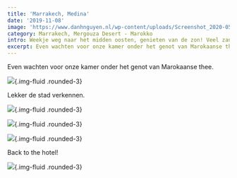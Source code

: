 ```yaml
---
title: 'Marrakech, Medina'
date: '2019-11-08'
image: 'https://www.danhnguyen.nl/wp-content/uploads/Screenshot_2020-05-25_at_16.36.40.e9b168c.29e7e3779684197e76032e128a60a1f7.png'
category: Marrakech, Mergouza Desert - Marokko
intro: Weekje weg naar het midden oosten, genieten van de zon! Veel zand, kamelen en slapen in luxe tenten...
excerpt: Even wachten voor onze kamer onder het genot van Marokaanse thee.
---
```


Even wachten voor onze kamer onder het genot van Marokaanse thee.

![](https://www.danhnguyen.nl/wp-content/uploads/Screenshot_2020-05-25_at_16.36.40.e9b168c.29e7e3779684197e76032e128a60a1f7.png){.img-fluid .rounded-3}

Lekker de stad verkennen.

![](https://www.danhnguyen.nl/wp-content/uploads/Screenshot_2020-05-25_at_16.37.11.a879de3.b5e55bd6776c843bdbf3c5a39bbe46ea.png){.img-fluid .rounded-3}

![](https://www.danhnguyen.nl/wp-content/uploads/Screenshot_2020-05-25_at_16.37.02.d82ef03.9f4231e10a9641d3d5c51d0e6be59cf3.png){.img-fluid .rounded-3}

![](https://www.danhnguyen.nl/wp-content/uploads/Screenshot_2020-05-25_at_16.36.53.45c9ed1.f233a2bb3cab2bdef9b0d4422a23b824.png){.img-fluid .rounded-3}

Back to the hotel!

![](https://www.danhnguyen.nl/wp-content/uploads/Screenshot_2020-05-25_at_16.36.47.d82ef03.e2f3e56717a13e4657d5e111eb77ed7c.png){.img-fluid .rounded-3}
